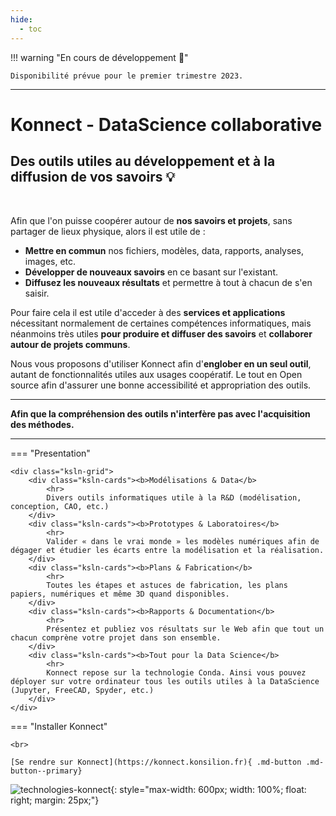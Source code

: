 ```yaml
---
hide:
  - toc
---
```


!!! warning "En cours de développement  🚧"

    Disponibilité prévue pour le premier trimestre 2023.

---


# Konnect - DataScience collaborative

## Des outils utiles au développement et à la diffusion de vos savoirs 💡

<br>

Afin que l'on puisse coopérer autour de **nos savoirs et projets**, sans partager de lieux physique, alors il est utile de :

* **Mettre en commun** nos fichiers,  modèles, data, rapports, analyses, images, etc.
* **Développer de nouveaux savoirs** en ce basant sur l'existant.
* **Diffusez les nouveaux résultats** et permettre à tout à chacun de s'en saisir.



Pour faire cela il est utile d'acceder à des **services et applications** nécessitant normalement de certaines compétences informatiques, mais néanmoins très utiles **pour produire et diffuser des savoirs** et **collaborer autour de projets communs**. 

Nous vous proposons d'utiliser Konnect afin d'**englober en un seul outil**, autant de fonctionnalités utiles aux usages coopératif. Le tout en Open source afin d'assurer une bonne accessibilité et appropriation des outils. 

---


**Afin que la compréhension des outils n'interfère pas avec l'acquisition des méthodes.**


---


=== "Presentation"

    <div class="ksln-grid">
        <div class="ksln-cards"><b>Modélisations & Data</b>
            <hr>
            Divers outils informatiques utile à la R&D (modélisation, conception, CAO, etc.)
        </div>
        <div class="ksln-cards"><b>Prototypes & Laboratoires</b>
            <hr>
            Valider « dans le vrai monde » les modèles numériques afin de dégager et étudier les écarts entre la modélisation et la réalisation.
        </div>
        <div class="ksln-cards"><b>Plans & Fabrication</b>
            <hr>
            Toutes les étapes et astuces de fabrication, les plans papiers, numériques et même 3D quand disponibles.
        </div>
        <div class="ksln-cards"><b>Rapports & Documentation</b>
            <hr>
            Présentez et publiez vos résultats sur le Web afin que tout un chacun comprène votre projet dans son ensemble.
        </div>
        <div class="ksln-cards"><b>Tout pour la Data Science</b>
            <hr>
            Konnect repose sur la technologie Conda. Ainsi vous pouvez déployer sur votre ordinateur tous les outils utiles à la DataScience (Jupyter, FreeCAD, Spyder, etc.)
        </div>
    </div>


=== "Installer Konnect"

    <br>

    [Se rendre sur Konnect](https://konnect.konsilion.fr){ .md-button .md-button--primary}
    

![technologies-konnect](https://user-images.githubusercontent.com/99027754/206035683-e9b5f5bf-7495-45b6-930f-e198c37cd40b.png){: style="max-width: 600px; width: 100%; float: right; margin: 25px;"}


<script type="text/javascript" src="https://konsilion.github.io/katalog-setup/js/functionality/slider-nav.js" defer></script>
<script type="text/javascript" src="https://konsilion.github.io/katalog-setup/js/functionality/modif-page.js" defer></script>
<script type="text/javascript" src="https://konsilion.github.io/katalog-setup/js/functionality/add-page.js" defer></script>